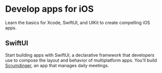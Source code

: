 # Develop apps for iOS
 Learn the basics for Xcode, SwiftUI, and UIKit to create compelling iOS apps.

## SwiftUI
 Start building apps with SwiftUI, a declarative framework that developers use to compose the layout and behavior of multiplatform apps. You'll build [Scrumdinger](01-SwiftUI/Scrumdinger), an app that manages daily meetings.
